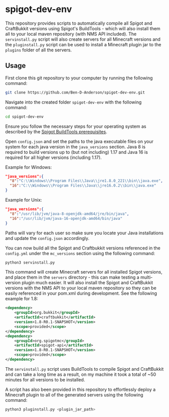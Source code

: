 # spigot-dev-env

This repository provides scripts to automatically compile all Spigot and CraftBukkit versions using Spigot's BuildTools - which will also install them all to your local maven repository (with NMS API included).
The `servinstall.py` script will also create servers for all Minecraft versions and the `pluginstall.py` script can be used to install a Minecraft plugin jar to the `plugins` folder of all the servers.

## Usage
First clone this git repository to your computer by running the following command:
```bash
git clone https://github.com/Ben-D-Anderson/spigot-dev-env.git
```

Navigate into the created folder `spigot-dev-env` with the following command:
```bash
cd spigot-dev-env
```

Ensure you follow the necessary steps for your operating system as described by the [Spigot BuildTools prerequisites](https://www.spigotmc.org/wiki/buildtools/#prerequisites).

Open `config.json` and set the paths to the java executable files on your system for each java version in the `java_versions` section.
Java 8 is required to build versions up to (but not including) 1.17 and Java 16 is required for all higher versions (including 1.17).

Example for Windows:
```json
"java_versions":{
  "8":"C:\\Windows\\Program Files\\Java\\jre1.8.0_221\\bin\\java.exe",
  "16":"C:\\Windows\\Program Files\\Java\\jre16.0.2\\bin\\java.exe"
}
```

Example for Unix:
```json
"java_versions":{
  "8":"/usr/lib/jvm/java-8-openjdk-amd64/jre/bin/java",
  "16":"/usr/lib/jvm/java-16-openjdk-amd64/bin/java"
}
```

Paths will vary for each user so make sure you locate your Java installations and update the `config.json` accordingly.

You can now build all the Spigot and Craftbukkit versions referenced in the `config.yml` under the `mc_versions` section using the following command:
```bash
python3 servinstall.py
```
This command will create Minecraft servers for all installed Spigot versions, and place them in the `servers` directory - this can make testing a multi-version plugin much easier.
It will also install the Spigot and CraftBukkit versions with the NMS API to your local maven repository so they can be easily referenced in your pom.xml during development.
See the following example for 1.8:
```xml
<dependency>
    <groupId>org.bukkit</groupId>
    <artifactId>craftbukkit</artifactId>
    <version>1.8-R0.1-SNAPSHOT</version>
    <scope>provided</scope>
</dependency>
<dependency>
    <groupId>org.spigotmc</groupId>
    <artifactId>spigot-api</artifactId>
    <version>1.8-R0.1-SNAPSHOT</version>
    <scope>provided</scope>
</dependency>
```
The `servinstall.py` script uses BuildTools to compile Spigot and CraftBukkit and can take a long time as a result, on my machine it took a total of ~50 minutes for all versions to be installed.

A script has also been provided in this repository to effortlessly deploy a Minecraft plugin to all of the generated servers using the following command:
```bash
python3 pluginstall.py <plugin_jar_path>
```
